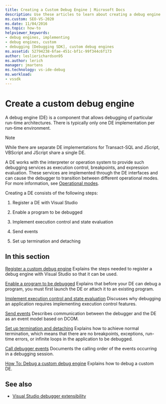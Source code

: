 ```yaml
---
title: Creating a Custom Debug Engine | Microsoft Docs
description: Use these articles to learn about creating a debug engine that allows debugging of particular run-time architectures.
ms.custom: SEO-VS-2020
ms.date: 11/04/2016
ms.topic: how-to
helpviewer_keywords:
- debug engines, implementing
- debug engines, custom
- debugging [Debugging SDK], custom debug engines
ms.assetid: 52794238-6fae-451c-bf1c-99f344c6f173
author: leslierichardson95
ms.author: lerich
manager: jmartens
ms.technology: vs-ide-debug
ms.workload:
- vssdk
---
```

# Create a custom debug engine
A debug engine (DE) is a component that allows debugging of particular run-time architectures. There is typically only one DE implementation per run-time environment.

> [!NOTE]
> While there are separate DE implementations for Transact-SQL and JScript, VBScript and JScript share a single DE.

 A DE works with the interpreter or operation system to provide such debugging services as execution control, breakpoints, and expression evaluation. These services are implemented through the DE interfaces and can cause the debugger to transition between different operational modes. For more information, see [Operational modes](../../extensibility/debugger/operational-modes.md).

 Creating a DE consists of the following steps:

1. Register a DE with Visual Studio

2. Enable a program to be debugged

3. Implement execution control and state evaluation

4. Send events

5. Set up termination and detaching

## In this section
 [Register a custom debug engine](../../extensibility/debugger/registering-a-custom-debug-engine.md)
 Explains the steps needed to register a debug engine with Visual Studio so that it can be used.

 [Enable a program to be debugged](../../extensibility/debugger/enabling-a-program-to-be-debugged.md)
 Explains that before your DE can debug a program, you must first launch the DE or attach it to an existing program.

 [Implement execution control and state evaluation](../../extensibility/debugger/execution-control-and-state-evaluation.md)
 Discusses why debugging an application requires implementing execution control features.

 [Send events](../../extensibility/debugger/sending-events.md)
 Describes communication between the debugger and the DE as an event model based on DCOM.

 [Set up termination and detaching](../../extensibility/debugger/termination-and-detaching.md)
 Explains how to achieve normal termination, which means that there are no breakpoints, exceptions, run-time errors, or infinite loops in the application to be debugged.

 [Call debugger events](../../extensibility/debugger/calling-debugger-events.md)
 Documents the calling order of the events occurring in a debugging session.

 [How To: Debug a custom debug engine](../../extensibility/debugger/how-to-debug-a-custom-debug-engine.md)
 Explains how to debug a custom DE.

## See also
- [Visual Studio debugger extensibility](../../extensibility/debugger/visual-studio-debugger-extensibility.md)
